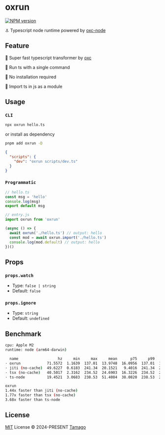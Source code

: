 # oxrun

[![NPM version](https://img.shields.io/npm/v/oxrun)](https://www.npmjs.com/package/oxrun)

⚓ Typescript node runtime powered by [oxc-node](https://github.com/oxc-project/oxc-node)

## Feature

🚀 Super fast typescript transformer by [oxc](https://github.com/oxc-project/oxc)

🧭 Run ts with a single command

🙅 No installation required

👜 Import ts in js as a module

## Usage

### `CLI`

```bash
npx oxrun hello.ts
```

or install as dependency

```bash
pnpm add oxrun -D
```

```json
{
  "scripts": {
    "dev": "oxrun scripts/dev.ts"
  }
}
```

### `Programmatic`

```ts
// hello.ts
const msg = 'hello'
console.log(msg)
export default msg
```

```js
// entry.js
import oxrun from 'oxrun'

(async () => {
  await oxrun('./hello.ts') // output: hello
  const mod = await oxrun.import('./hello.ts')
  console.log(mod.default) // output: hello
})()
```

## Props

### `props.watch`

- Type: `false | string`
- Default: `false`

### `props.ignore`

- Type: `string`
- Default: `undefined`

## Benchmark

```bash
cpu: Apple M2
runtime: node (arm64-darwin)

  name                  hz     min     max     mean      p75     p99    p995    p999       rme  samples
· oxrun            71.5572  1.1639  137.01  13.9748  16.0956  137.01  137.01  137.01   ±50.84%       40   fastest
· jiti (no-cache)  49.6227  0.6183  241.34  20.1521   9.4016  241.34  241.34  241.34   ±88.54%       30
· tsx (no-cache)   40.5017  2.3162  234.52  24.6903  16.3226  234.52  234.52  234.52   ±89.86%       23
· ts-node          19.4521  3.0683  238.53  51.4084  38.0820  238.53  238.53  238.53  ±104.82%       10   slowest

oxrun
1.44x faster than jiti (no-cache)
1.77x faster than tsx (no-cache)
3.68x faster than ts-node
```

## License

[MIT](./LICENSE) License © 2024-PRESENT [Tamago](https://github.com/tmg0)
